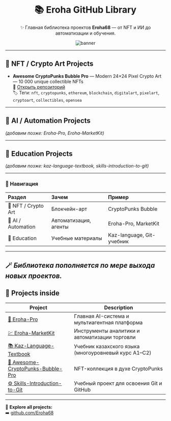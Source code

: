 <div align="center">

# 📚 Eroha GitHub Library  
✨ Главная библиотека проектов **Eroha68** — от NFT и ИИ до автоматизации и обучения.

<!-- Баннер можно добавить позже, оставим заглушку -->
![banner](https://via.placeholder.com/1200x300?text=Eroha+GitHub+Library)

</div>

---

## 🎨 NFT / Crypto Art Projects  

- **Awesome CryptoPunks Bubble Pro** — Modern 24×24 Pixel Crypto Art — 10 000 unique collectible NFTs  
  🔗 [Открыть репозиторий](https://github.com/Eroha68/awesome-cryptopunks-bubble-pro)  
  🏷️ Теги: `nft`, `cryptopunks`, `ethereum`, `blockchain`, `digitalart`, `pixelart`, `cryptoart`, `collectibles`, `opensea`

---

## 🤖 AI / Automation Projects  
*(добавим позже: Eroha-Pro, Eroha-MarketKit)*

---

## 📘 Education Projects  
*(добавим позже: kaz-language-textbook, skills-introduction-to-git)*

---

### 🧭 Навигация  
| Раздел | Зачем | Пример |
|:--|:--|:--|
| 🎨 NFT / Crypto Art | Блокчейн-арт | CryptoPunks Bubble |
| 🤖 AI / Automation | Автоматизация, агенты | Eroha-Pro, MarketKit |
| 📘 Education | Учебные материалы | Kaz-language, Git-учебник |

---

🪄 *Библиотека пополняется по мере выхода новых проектов.*
---

## 📂 Projects inside

| Project | Description |
|----------|-------------|
| [🧠 Eroha-Pro](https://github.com/Eroha68/eroha-pro) | Главная AI-система и мультиагентная платформа |
| [💹 Eroha-MarketKit](https://github.com/Eroha68/Eroha-MarketKit) | Инструменты аналитики и автоматизации торговли |
| [📚 Kaz-Language-Textbook](https://github.com/Eroha68/kaz-language-textbook) | Учебник казахского языка (многоуровневый курс A1–C2) |
| [🎨 Awesome-CryptoPunks-Bubble-Pro](https://github.com/Eroha68/awesome-cryptopunks-bubble-pro) | NFT-коллекция в духе CryptoPunks |
| [⚙️ Skills-Introduction-to-Git](https://github.com/Eroha68/skills-introduction-to-git) | Учебный проект для освоения Git и GitHub |

---

🔗 **Explore all projects:**  
➡️ [github.com/Eroha68](https://github.com/Eroha68)

